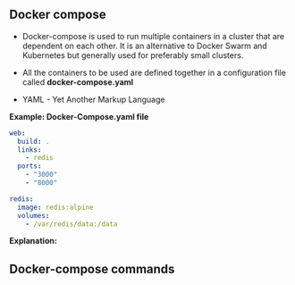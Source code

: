 ## Docker compose

* Docker-compose is used to run multiple containers in a cluster that are dependent on each other. It is an alternative to Docker Swarm and Kubernetes but generally used for preferably small clusters.

* All the containers to be used are defined together in a configuration file called **docker-compose.yaml**

* YAML - Yet Another Markup Language

**Example: Docker-Compose.yaml file**

```yaml
web:
  build: .
  links:
    - redis
  ports:
    - "3000"
    - "8000"

redis:
  image: redis:alpine
  volumes:
    - /var/redis/data:/data
```

**Explanation:**

## Docker-compose commands

